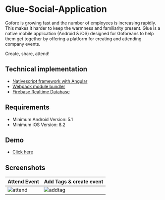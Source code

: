 # Glue-Social-Application
Gofore is growing fast and the number of employees is increasing rapidly. This makes it harder to keep the warmness and familiarity present. Glue is a native mobile application (Android & iOS) designed for Goforeans to help them get together by offering a platform for creating and attending company events.

Create, share, attend!

## Technical implementation
- [Nativescript framework with Angular](https://docs.nativescript.org/angular/start/introduction)
- [Webpack module bundler](https://webpack.github.io/)
- [Firebase Realtime Database](https://firebase.google.com/products/realtime-database/)

## Requirements
- Minimum Android Version: 5.1
- Minimum iOS Version: 8.2

## Demo
- [Click here](https://www.youtube.com/watch?v=9k38Vfa323o&t=18s)

## Screenshots
|                  Attend Event                                 |                         Add Tags & create event                 |       
| --------------------------------------------------------------|-----------------------------------------------------------------|
|![attend](https://user-images.githubusercontent.com/16826885/35366583-e7810ea2-0182-11e8-9b0b-d3961e7bfc94.gif) |  ![addtag](https://user-images.githubusercontent.com/16826885/35366738-974da458-0183-11e8-8e54-2a583e21ba5e.gif) 
